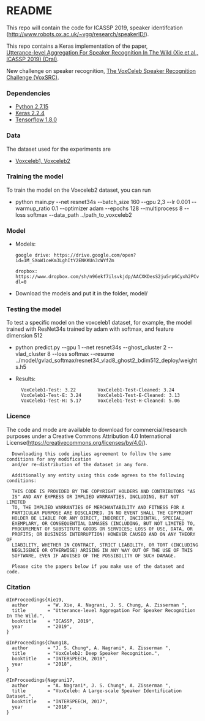 # README #

This repo will contain the code for ICASSP 2019, speaker identifcation (http://www.robots.ox.ac.uk/~vgg/research/speakerID/).

This repo contains a Keras implementation of the paper,     
[Utterance-level Aggregation For Speaker Recognition In The Wild (Xie et al., ICASSP 2019) (Oral)](https://arxiv.org/pdf/1902.10107.pdf).

New challenge on speaker recognition, 
[The VoxCeleb Speaker Recognition Challenge (VoxSRC)](http://www.robots.ox.ac.uk/~vgg/data/voxceleb/competition.html).

### Dependencies
- [Python 2.7.15](https://www.continuum.io/downloads)
- [Keras 2.2.4](https://keras.io/)
- [Tensorflow 1.8.0](https://www.tensorflow.org/)

### Data
The dataset used for the experiments are

- [Voxceleb1, Voxceleb2](http://www.robots.ox.ac.uk/~vgg/data/voxceleb/)

### Training the model
To train the model on the Voxceleb2 dataset, you can run

- python main.py --net resnet34s --batch_size 160 --gpu 2,3 --lr 0.001 --warmup_ratio 0.1 --optimizer adam --epochs 128 --multiprocess 8 --loss softmax --data_path ../path_to_voxceleb2

### Model 
- Models:

      google drive: https://drive.google.com/open?id=1M_SXoW1ceKm3LghItY2ENKKUn3cWYfZm

      dropbox: https://www.dropbox.com/sh/n96ekf7ilsvkjdp/AACXKDesS2ju5rp6Cyxh2PCva?dl=0
      
- Download the models and put it in the folder, model/

### Testing the model
To test a specific model on the voxceleb1 dataset, 
for example, the model trained with ResNet34s trained by adam with softmax, and feature dimension 512

- python predict.py --gpu 1 --net resnet34s --ghost_cluster 2 --vlad_cluster 8 --loss softmax --resume ../model/gvlad_softmax/resnet34_vlad8_ghost2_bdim512_deploy/weights.h5 

- Results: 

        VoxCeleb1-Test: 3.22        VoxCeleb1-Test-Cleaned: 3.24
        VoxCeleb1-Test-E: 3.24      VoxCeleb1-Test-E-Cleaned: 3.13
        VoxCeleb1-Test-H: 5.17      VoxCeleb1-Test-H-Cleaned: 5.06

### Licence
The code and mode are available to download for commercial/research purposes under a Creative Commons Attribution 4.0 International License(https://creativecommons.org/licenses/by/4.0/).

      Downloading this code implies agreement to follow the same conditions for any modification 
      and/or re-distribution of the dataset in any form.

      Additionally any entity using this code agrees to the following conditions:

      THIS CODE IS PROVIDED BY THE COPYRIGHT HOLDERS AND CONTRIBUTORS "AS
      IS" AND ANY EXPRESS OR IMPLIED WARRANTIES, INCLUDING, BUT NOT LIMITED
      TO, THE IMPLIED WARRANTIES OF MERCHANTABILITY AND FITNESS FOR A
      PARTICULAR PURPOSE ARE DISCLAIMED. IN NO EVENT SHALL THE COPYRIGHT
      HOLDER BE LIABLE FOR ANY DIRECT, INDIRECT, INCIDENTAL, SPECIAL,
      EXEMPLARY, OR CONSEQUENTIAL DAMAGES (INCLUDING, BUT NOT LIMITED TO,
      PROCUREMENT OF SUBSTITUTE GOODS OR SERVICES; LOSS OF USE, DATA, OR
      PROFITS; OR BUSINESS INTERRUPTION) HOWEVER CAUSED AND ON ANY THEORY OF
      LIABILITY, WHETHER IN CONTRACT, STRICT LIABILITY, OR TORT (INCLUDING
      NEGLIGENCE OR OTHERWISE) ARISING IN ANY WAY OUT OF THE USE OF THIS
      SOFTWARE, EVEN IF ADVISED OF THE POSSIBILITY OF SUCH DAMAGE.

      Please cite the papers below if you make use of the dataset and code.

### Citation
```
@InProceedings{Xie19,
  author       = "W. Xie, A. Nagrani, J. S. Chung, A. Zisserman ",
  title        = "Utterance-level Aggregation For Speaker Recognition In The Wild.",
  booktitle    = "ICASSP, 2019",
  year         = "2019",
}

@InProceedings{Chung18,
  author       = "J. S. Chung*, A. Nagrani*, A. Zisserman ",
  title        = "VoxCeleb2: Deep Speaker Recognition.",
  booktitle    = "INTERSPEECH, 2018",
  year         = "2018",
}

@InProceedings{Nagrani17,
  author       = "A. Nagrani*, J. S. Chung*, A. Zisserman ",
  title        = "VoxCeleb: A Large-scale Speaker Identification Dataset.",
  booktitle    = "INTERSPEECH, 2017",
  year         = "2018",
}
```
